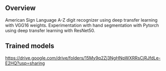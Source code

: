 ## Overview

American Sign Language A-Z digit recognizer using deep transfer learning with VGG16 weights.
Experimentation with hand segmentation with Pytorch using deep transfer learning with ResNet50.


## Trained models

https://drive.google.com/drive/folders/15My9q2Zj3NgHNpWXRRsCjRJfdLe-E2HQ?usp=sharing
